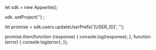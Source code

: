 let sdk = new Appwrite();

sdk
    .setProject('')
;

let promise = sdk.users.updateUserPrefs('[USER_ID]', '');

promise.then(function (response) {
    console.log(response);
}, function (error) {
    console.log(error);
});